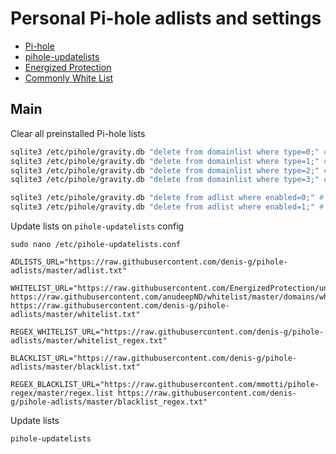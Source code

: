 # Personal Pi-hole adlists and settings

- [Pi-hole](https://github.com/pi-hole/pi-hole)
- [pihole-updatelists](https://github.com/jacklul/pihole-updatelists)
- [Energized Protection](https://github.com/EnergizedProtection/block)
- [Commonly White List](https://github.com/anudeepND/whitelist)


## Main

Clear all preinstalled Pi-hole lists

```sh
sqlite3 /etc/pihole/gravity.db "delete from domainlist where type=0;" # whitelist
sqlite3 /etc/pihole/gravity.db "delete from domainlist where type=1;" # blacklist
sqlite3 /etc/pihole/gravity.db "delete from domainlist where type=2;" # regex whitelist
sqlite3 /etc/pihole/gravity.db "delete from domainlist where type=3;" # regex blacklist

sqlite3 /etc/pihole/gravity.db "delete from adlist where enabled=0;" # disabled adlists
sqlite3 /etc/pihole/gravity.db "delete from adlist where enabled=1;" # enabled adlists
```

Update lists on `pihole-updatelists` config

`sudo nano /etc/pihole-updatelists.conf`

```
ADLISTS_URL="https://raw.githubusercontent.com/denis-g/pihole-adlists/master/adlist.txt"

WHITELIST_URL="https://raw.githubusercontent.com/EnergizedProtection/unblock/master/basic/formats/domains.txt https://raw.githubusercontent.com/anudeepND/whitelist/master/domains/whitelist.txt https://raw.githubusercontent.com/denis-g/pihole-adlists/master/whitelist.txt"

REGEX_WHITELIST_URL="https://raw.githubusercontent.com/denis-g/pihole-adlists/master/whitelist_regex.txt"

BLACKLIST_URL="https://raw.githubusercontent.com/denis-g/pihole-adlists/master/blacklist.txt"

REGEX_BLACKLIST_URL="https://raw.githubusercontent.com/mmotti/pihole-regex/master/regex.list https://raw.githubusercontent.com/denis-g/pihole-adlists/master/blacklist_regex.txt"

```

Update lists

`pihole-updatelists`